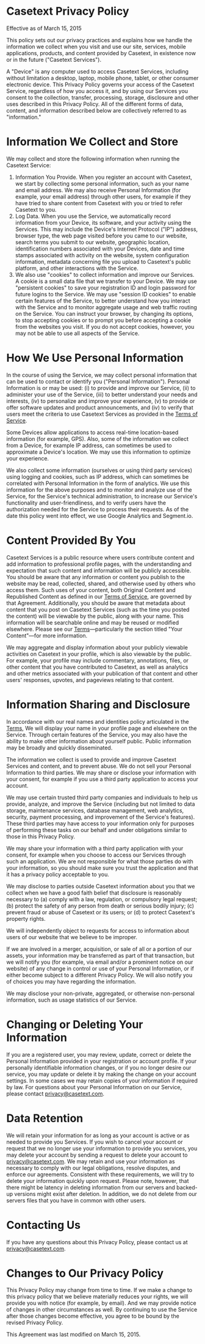 # Casetext Privacy Policy

Effective as of March 15, 2015

This policy sets out our privacy practices and explains how we handle the information we collect when you visit and use our site, services, mobile applications, products, and content provided by Casetext, in existence now or in the future ("Casetext Services").

A "Device" is any computer used to access Casetext Services, including without limitation a desktop, laptop, mobile phone, tablet, or other consumer electronic device. This Privacy Policy governs your access of the Casetext Service, regardless of how you access it, and by using our Services you consent to the collection, transfer, processing, storage, disclosure and other uses described in this Privacy Policy. All of the different forms of data, content, and information described below are collectively referred to as "information."

# Information We Collect and Store

We may collect and store the following information when running the Casetext Service:

1. Information You Provide. When you register an account with Casetext, we start by collecting some personal information, such as your name and email address. We may also receive Personal Information (for example, your email address) through other users, for example if they have tried to share content from Casetext with you or tried to refer Casetext to you.
2. Log Data. When you use the Service, we automatically record information from your Device, its software, and your activity using the Services. This may include the Device's Internet Protocol ("IP") address, browser type, the web page visited before you came to our website, search terms you submit to our website, geographic location, identification numbers associated with your Devices, date and time stamps associated with activity on the website, system configuration information, metadata concerning file you upload to Casetext's public platform, and other interactions with the Service.
3. We also use "cookies" to collect information and improve our Services. A cookie is a small data file that we transfer to your Device. We may use "persistent cookies" to save your registration ID and login password for future logins to the Service. We may use "session ID cookies" to enable certain features of the Service, to better understand how you interact with the Service and to monitor aggregate usage and web traffic routing on the Service. You can instruct your browser, by changing its options, to stop accepting cookies or to prompt you before accepting a cookie from the websites you visit. If you do not accept cookies, however, you may not be able to use all aspects of the Service.

# How We Use Personal Information

In the course of using the Service, we may collect personal information that can be used to contact or identify you ("Personal Information"). Personal Information is or may be used: (i) to provide and improve our Service, (ii) to administer your use of the Service, (iii) to better understand your needs and interests, (iv) to personalize and improve your experience, (v) to provide or offer software updates and product announcements, and (iv) to verify that users meet the criteria to use Casetext Services as provided in the [Terms of Service](https://casetext.com/terms).

Some Devices allow applications to access real-time location-based information (for example, GPS). Also, some of the information we collect from a Device, for example IP address, can sometimes be used to approximate a Device's location. We may use this information to optimize your experience.

We also collect some information (ourselves or using third party services) using logging and cookies, such as IP address, which can sometimes be correlated with Personal Information in the form of analytics. We use this information for the above purposes and to monitor and analyze use of the Service, for the Service's technical administration, to increase our Service's functionality and user-friendliness, and to verify users have the authorization needed for the Service to process their requests. As of the date this policy went into effect, we use Google Analytics and Segment.io.

# Content Provided By You

Casetext Services is a public resource where users contribute content and add information to professional profile pages, with the understanding and expectation that such content and information will be publicly accessible. You should be aware that any information or content you publish to the website may be read, collected, shared, and otherwise used by others who access them. Such uses of your content, both Original Content and Republished Content as defined in our [Terms of Service](https://casetext.com/terms), are governed by that Agreement. Additionally, you should be aware that metadata about content that you post on Casetext Services (such as the time you posted the content) will be viewable by the public, along with your name. This information will be searchable online and may be reused or modified elsewhere. Please see our [Terms](https://casetext.com/terms)—particularly the section titled "Your Content"—for more information.

We may aggregate and display information about your publicly viewable activities on Casetext in your profile, which is also viewable by the public. For example, your profile may include commentary, annotations, files, or other content that you have contributed to Casetext, as well as analytics and other metrics associated with your publication of that content and other users' responses, upvotes, and pageviews relating to that content.

# Information Sharing and Disclosure

In accordance with our real names and identities policy articulated in the [Terms](https://casetext.com/terms), We will display your name in your profile page and elsewhere on the Service. Through certain features of the Service, you may also have the ability to make other information about yourself public. Public information may be broadly and quickly disseminated.

The information we collect is used to provide and improve Casetext Services and content, and to prevent abuse. We do not sell your Personal Information to third parties. We may share or disclose your information with your consent, for example if you use a third party application to access your account.

We may use certain trusted third party companies and individuals to help us provide, analyze, and improve the Service (including but not limited to data storage, maintenance services, database management, web analytics, security, payment processing, and improvement of the Service's features). These third parties may have access to your information only for purposes of performing these tasks on our behalf and under obligations similar to those in this Privacy Policy.

We may share your information with a third party application with your consent, for example when you choose to access our Services through such an application. We are not responsible for what those parties do with your information, so you should make sure you trust the application and that it has a privacy policy acceptable to you.

We may disclose to parties outside Casetext information about you that we collect when we have a good faith belief that disclosure is reasonably necessary to (a) comply with a law, regulation, or compulsory legal request; (b) protect the safety of any person from death or serious bodily injury; (c) prevent fraud or abuse of Casetext or its users; or (d) to protect Casetext's property rights.

We will independently object to requests for access to information about users of our website that we believe to be improper.

If we are involved in a merger, acquisition, or sale of all or a portion of our assets, your information may be transferred as part of that transaction, but we will notify you (for example, via email and/or a prominent notice on our website) of any change in control or use of your Personal Information, or if either become subject to a different Privacy Policy. We will also notify you of choices you may have regarding the information.

We may disclose your non-private, aggregated, or otherwise non-personal information, such as usage statistics of our Service.

# Changing or Deleting Your Information

If you are a registered user, you may review, update, correct or delete the Personal Information provided in your registration or account profile. If your personally identifiable information changes, or if you no longer desire our service, you may update or delete it by making the change on your account settings. In some cases we may retain copies of your information if required by law. For questions about your Personal Information on our Service, please contact privacy@casetext.com.

# Data Retention

We will retain your information for as long as your account is active or as needed to provide you Services. If you wish to cancel your account or request that we no longer use your information to provide you services, you may delete your account by sending a request to delete your account to privacy@casetext.com. We may retain and use your information as necessary to comply with our legal obligations, resolve disputes, and enforce our agreements. Consistent with these requirements, we will try to delete your information quickly upon request. Please note, however, that there might be latency in deleting information from our servers and backed-up versions might exist after deletion. In addition, we do not delete from our servers files that you have in common with other users.

# Contacting Us

If you have any questions about this Privacy Policy, please contact us at privacy@casetext.com.

# Changes to Our Privacy Policy

This Privacy Policy may change from time to time. If we make a change to this privacy policy that we believe materially reduces your rights, we will provide you with notice (for example, by email). And we may provide notice of changes in other circumstances as well. By continuing to use the Service after those changes become effective, you agree to be bound by the revised Privacy Policy.

This Agreement was last modified on March 15, 2015.
